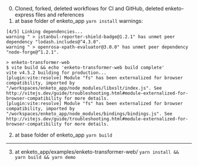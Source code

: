 0. Cloned, forked, deleted workflows for CI and GitHub, deleted enketo-express files and references
1. at base folder of enketo_app `yarn install`
warnings:
```
[4/5] Linking dependencies...
warning " > istanbul-reporter-shield-badge@1.2.1" has unmet peer dependency "lodash.includes@^4.3.0".
warning " > openrosa-xpath-evaluator@3.0.0" has unmet peer dependency "node-forge@^1.2.1".
```

```
> enketo-transformer-web
$ vite build && echo 'enketo-transformer-web build complete'
vite v4.5.2 building for production...
[plugin:vite:resolve] Module "fs" has been externalized for browser compatibility, imported by "/workspaces/enketo_app/node_modules/libxslt/index.js". See http://vitejs.dev/guide/troubleshooting.html#module-externalized-for-browser-compatibility for more details.
[plugin:vite:resolve] Module "fs" has been externalized for browser compatibility, imported by "/workspaces/enketo_app/node_modules/bindings/bindings.js". See http://vitejs.dev/guide/troubleshooting.html#module-externalized-for-browser-compatibility for more details.
```
2. at base folder of enketo_app `yarn build`
---
3. at enketo_app/examples/enketo-transformer-web/
`yarn install && yarn build && yarn demo`